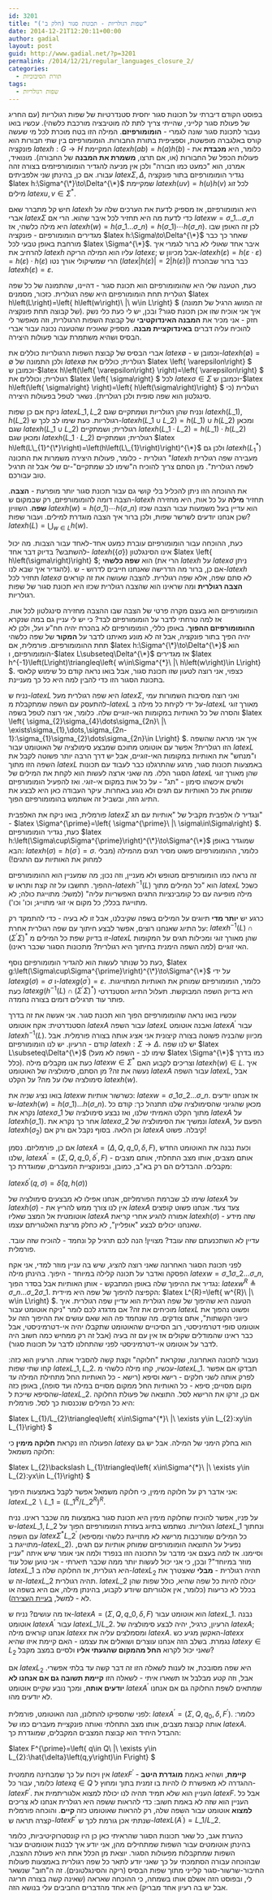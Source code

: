 ```yaml
---
id: 3201
title: "שפות רגולריות - תכונות סגור (חלק ב')"
date: 2014-12-21T12:20:11+00:00
author: gadial
layout: post
guid: http://www.gadial.net/?p=3201
permalink: /2014/12/21/regular_languages_closure_2/
categories:
  - תורת הסיבוכיות
tags:
  - שפות רגולריות
---
```

בפוסט הקודם דיברתי על תכונות סגור יחסית סטנדרטיות של שפות רגולריות (עם החריג של פעולת סגור קלייני, שהייתי צריך לתת לה מוטיבציה מורכבת כלשהי). עכשיו בואו נעבור לתכונת סגור שונה לגמרי - **הומומורפיזם**. המילה הזו בטח מוכרת לכל מי שעשה קורס באלגברה מופשטת, וספציפית בתורת החבורות. הומומורפיזם בין שתי חבורות הוא פונקציה $latex h:G\to H$ המקיימת $latex h\left(ab\right)=h\left(a\right)h\left(b\right)$ - כלומר, היא **מכבדת** את פעולות הכפל של החבורות (או, אם תרצו, **משמרת את המבנה** של החבורה). מונואיד, אמרנו, הוא "כמעט כמו חבורה" ולכן אין מניעה להגדיר הומומורפיזמים בצורה זהה עבורו. אם כן, בהינתן שני אלפביתים $latex \Sigma,\Delta$, נגדיר הומומורפיזם בתור פונקציה $latex h:\Sigma^{\*}\to\Delta^{\*}$ שמקיימת $latex h\left(uv\right)=h\left(u\right)h\left(v\right)$ לכל זוג מילים $latex u,v\in\Sigma^{*}$.

חיש קל מתברר שאם $latex h$ היא הומומורפיזם, אז מספיק לדעת את הערכים שלה על אברי $latex \Sigma$ כדי לדעת מה היא תחזיר לכל איבר שהוא. הרי אם $latex w=\sigma\_{1}\dots\sigma\_{n}$ היא מילה כלשהי, אז $latex h\left(w\right)=h\left(\sigma\_{1}\dots\sigma\_{n}\right)=h\left(\sigma\_{1}\right)\cdots h\left(\sigma\_{n}\right)$. לכן זה האופן שבו מגדירים הומומורפיזם - פונקציה $latex h:\Sigma\to\Delta^{\*}$ שאחר כך כבר מורחבת באופן טבעי לכל $latex \Sigma^{\*}$. איבר אחד שאולי לא ברור לגמרי איך להרחיב את $latex h$ עליו הוא המילה הריקה $latex \varepsilon$; אבל מכיוון ש-$latex h\left(\varepsilon\right)=h\left(\varepsilon\cdot\varepsilon\right)=h\left(\varepsilon\right)\cdot h\left(\varepsilon\right)$ הרי שמשיקולי אורך נטו ($latex \left|h\left(\varepsilon\right)\right|=2\left|h\left(\varepsilon\right)\right|$) כבר ברור שבהכרח $latex h\left(\varepsilon\right)=\varepsilon$.

כעת, הטענה שלי היא שהומומורפיזם הוא תכונת סגור - דהיינו, שהתמונה של כל שפה רגולרית תחת הומומורפיזם היא שפה רגולרית. כזכור, מסמנים $latex h\left(L\right)=\left\{ h\left(w\right)\ |\ w\in L\right\} $ (זה המושג הרגיל של תמונה של קבוצה תחת פונקציה). איך אני אוכיח שזו אכן תכונת סגור? ובכן, יש לי כעת כלי נשק חזק - אני מכיר את **המבנה האינדוקטיבי** של קבוצת השפות הרגולרית, וזה מאפשר לי להוכיח עליה דברים **באינדוקציית מבנה**. מספיק שאוכיח שהטענה נכונה עבור אברי הבסיס ושהיא משתמרת עבור פעולות היצירה.

אברי הבסיס של קבוצת השפות הרגולריות כוללים את $latex \emptyset$ - וכמובן ש-$latex h\left(\emptyset\right)=\emptyset$ ולכן התמונה של $latex \emptyset$ רגולרית; כוללים את $latex \left\{ \varepsilon\right\} $ וכמובן ש-$latex h\left(\left\{ \varepsilon\right\} \right)=\left\{ \varepsilon\right\} $ רגולרית; וכוללים את $latex \left\{ \sigma\right\} $ לכל $latex \sigma\in\Sigma$ וכמובן ש-$latex h\left(\left\{ \sigma\right\} \right)=\left\{ h\left(\sigma\right)\right\} $ רגולרית (כי סינגלטון הוא שפה סופית ולכן רגולרית). נשאר לטפל בפעולות היצירה.

ניקח אם כן שפות $latex L\_{1},L\_{2}$ ונניח שהן רגולריות ושמתקיים שגם $latex h\left(L\_{1}\right),h\left(L\_{2}\right)$ רגולריות. כעת שימו לב לכך ש-$latex h\left(L\_{1}\cup L\_{2}\right)=h\left(L\_{1}\right)\cup h\left(L\_{2}\right)$ ומכאן שגם $latex h\left(L\_{1}\cup L\_{2}\right)$ רגולרית; ושמתקיים $latex h\left(L\_{1}\cdot L\_{2}\right)=h\left(L\_{1}\right)\cdot h\left(L\_{2}\right)$ ומכאן שגם $latex h\left(L\_{1}\cdot L\_{2}\right)$ רגולרית; ושמתקיים $latex h\left(L\_{1}^{\*}\right)=\left(h\left(L\_{1}\right)\right)^{\*}$ ולכן גם $latex h\left(L_{1}^{*}\right)$ רגולרית - כלומר, פעולות היצירה משמרות את התכונה "$latex h$ מעבירה שפה רגולרית לשפה רגולרית". מן הסתם צריך להוכיח ה"שימו לב שמתקיים"-ים שלי אבל זה תרגיל טוב עבורכם.

את ההוכחה הזו ניתן להכליל בלי קושי גם עבור תכונת סגור יותר מופרעת - **הצבה**. הצבה דומה להומומורפיזם, רק שבמקום ש-$latex h$ תחזיר **מילה** על כל אות, היא מחזירה **שפה**. השוויון $latex h\left(w\right)=h\left(\sigma\_{1}\right)\cdots h\left(\sigma\_{n}\right)$ הוא עדיין בעל משמעות עבור הצבה שכזו שכן אנחנו יודעים לשרשר שפות, ולכן ברור איך הצבה מוגדרת למילים. ועבור שפות? $latex h\left(L\right)=\bigcup_{w\in L}h\left(w\right)$.

כעת, ההוכחה עבור הומומורפיזם עוברת כמעט אחד-לאחד עבור הצבות. מה יכול להשתבש? בדיוק דבר אחד- $latex h\left(\left\{ \sigma\right\} \right)$ אינו הסינגלטון $latex \left\{ h\left(\sigma\right)\right\} $; הוא **שפה כלשהי** (הרי את $latex h$ על $latex \sigma$ ניתן להגדיר איך שבא לנו). אם כן, ברור מה הדרישה שאנחנו חייבים לדרוש - ש-$latex h$ תחזיר לכל $latex \sigma$ לא סתם שפה, אלא שפה רגולרית. להצבה שעושה את זה קוראים **הצבה רגולרית** ומה שראינו הוא שהצבה רגולרית שכזו היא תכונת סגור של שפות רגולריות.

הומומורפיזם הוא בעצם מקרה פרטי של הצבה שבו ההצבה מחזירה סינגלטון לכל אות. אז למה טרחתי לדבר על הומומורפיזם לבד? כי יש לי עניין גם במה שנקרא **ההומומורפיזם ההפוך**. באופן כללי, הומומורפיזם לא בהכרח יהיה חח"ע ועל, ולכן לא יהיה הפיך בתור פונקציה, אבל זה לא מונע מאיתנו לדבר על **המקור** של שפה כלשהי תחת ההומומורפיזם. פורמלית, אם $latex h:\Sigma^{\*}\to\Delta^{\*}$ הוא הומומורפיזם, ו-$latex L\subseteq\Delta^{\*}$ אז מגדירים $latex h^{-1}\left(L\right)\triangleq\left\{ w\in\Sigma^{\*}\ |\ h\left(w\right)\in L\right\} $. כצפוי, אני רוצה לטעון שזו תכונת סגור, אבל בואו נראה קודם כל שימוש קלאסי בתכונת הסגור הזו כדי להבין למה היא כל כך מעניינת.

נניח ש-$latex L$ היא שפה רגולרית מעל $latex \Sigma$, ואני רוצה מסיבות השמורות עמי להתעסק עם השפה שמתקבלת מ-$latex L$ על ידי לקיחת כל מילה ב-$latex L$ מאורך זוגי והסרה של כל האותיות במקומות האי-זוגיים שלה. כלומר, אני רוצה לטפל בשפה $latex \left\{ \sigma\_{2}\sigma\_{4}\dots\sigma\_{2n}\ |\ \exists\sigma\_{1},\dots,\sigma\_{2n-1}:\sigma\_{1}\sigma\_{2}\dots\sigma\_{2n}\in L\right\} $. איך אני מראה שהשפה הזו רגולרית? אפשר עם אוטומט מחוכם שמבצע סימולציה של האוטומט עבור $latex L$ ו"מנחש" את האותיות במקומות האי-זוגיים, אבל יש דרך הרבה יותר פשוטה לקבל את השפה הזו מתוך $latex L$ באמצעות תכונות סגור, מרגע שהתרגלנו כבר לעבוד עם תכונות הסגור הללו. מה שאני ארצה לעשות הוא לקחת את המילים של $latex L$ שהן מאורך זוגי ולשים איכשהו סימון - "תג" - על כל אות במקום אי-זוגי. ואז להפעיל הומומורפיזם שמוחק את כל האותיות עם תגים ולא נוגע באחרות. עיקר העבודה כאן היא לבצע את התיוג הזה, ובשביל זה אשתמש בהומומורפיזם הפוך.

פורמלית, בואו ניקח את האלפבית $latex \Sigma$ ונגדיר לו אלפבית מקביל של "אותיות עם תג" - $latex \Sigma^{\prime}=\left\{ \sigma^{\prime}\ |\ \sigma\in\Sigma\right\} $. כעת, נגדיר הומומורפיזם $latex h:\left(\Sigma\cup\Sigma^{\prime}\right)^{\*}\to\Sigma^{\*}$ שמוגדר באופן הבא: $latex h\left(\sigma\right)=h\left(\sigma^{\prime}\right)=\sigma$. כלומר, ההומומורפיזם פשוט מסיר תגים מהמילה (מבלי למחוק את האותיות עם התגים!)

זה נראה כמו הומומורפיזם מטופש ולא מעניין, וזה נכון; מה שמעניין הוא ההומומורפיזם ההפוך. תחשבו על זה קצת ותראו ש-$latex h^{-1}\left(L\right)$ הוא "כל המילים מתוך $latex L$ כשכל מילה מופיעה עם כל קומבינציות התגים האפשריות עליה" (למשל: מתוייגת כולה; לא מתוייגת בכלל; כל מקום אי זוגי מתוייג; וכו' וכו').

כרגע יש **יותר מדי** תיוגים על המילים בשפה שקיבלנו, אבל זו לא בעיה - כדי להתמקד רק על התיוג שאנחנו רוצים, אפשר לבצע חיתוך עם שפה רגולרית אחרת: $latex h^{-1}\left(L\right)\cap\left(\Sigma^{\prime}\Sigma\right)^{*}$ זו בדיוק שפת כל המילים מ-$latex L$ שהן מאורך זוגי ומכילות תגים על המקומות האי זוגיים (למה השפה הימנית בחיתוך היא רגולרית? מתכונות הסגור שכבר ראינו).

כעת כל שנותר לעשות הוא להגדיר הומומורפיזם נוסף, $latex g:\left(\Sigma\cup\Sigma^{\prime}\right)^{\*}\to\Sigma^{\*}$ על ידי $latex g\left(\sigma\right)=\sigma$ ו-$latex g\left(\sigma^{\prime}\right)=\varepsilon$. כלומר, הומומורפיזם שמוחק את האותיות המתוייגות. כעת $latex g\left(h^{-1}\left(L\right)\cap\left(\Sigma^{\prime}\Sigma\right)^{*}\right)$ היא בדיוק השפה המבוקשת. תעלול התיוג הסטנדרטי פותר עוד תרגילים דומים בצורה נחמדה.

עכשיו בואו נראה שהומומורפיזם הפוך הוא תכונת סגור. אני אעשה את זה בדרך הסטנדרטית: אקח אוטומט $latex A$ עבור השפה $latex L$ ואבנה אוטומט $latex A^{\prime}$ עבור $latex h^{-1}\left(L\right)$. מכיוון שהבניה פשוטה בצורה קיצונית אני אציג אותה בצורה פורמלית. אבל קודם - הרעיון. יש לנו הומומורפיזם $latex h:\Sigma\to\Delta$. יש לנו שפה $latex L\subseteq\Delta^{\*}$ (שימו לב - השפה לא מעל $latex \Sigma^{\*}$ כמו בדרך כלל). כעת אנו מקבלים מילה $latex w\in\Sigma^{*}$ וצריכים לקבוע האם $latex h\left(w\right)\in L$. איך נעשה את זה? מן הסתם, סימולציה של האוטומט $latex A$ עבור השפה $latex L$, אבל סימולציה שלו על מה? על הקלט $latex h\left(w\right)$.

בואו נציג שניה את $latex w$ כשרשור אותיות: $latex w=\sigma\_{1}\sigma\_{2}\dots\sigma\_{n}$. אז אנחנו יודעים ש-$latex h\left(w\right)=h\left(\sigma\_{1}\right)\dots h\left(\sigma\_{n}\right)$. מכאן שהגיוני שהסימולציה שלנו תתנהל כך: קודם כל נקרא את $latex \sigma\_{1}$ מתוך הקלט האמיתי שלנו, ואז נבצע סימולציה של $latex A$ על $latex h\left(\sigma\_{1}\right)$. אחר כך נקרא את $latex \sigma\_{2}$ ונמשיך את הסימולציה של $latex A$, הפעם על $latex h\left(\sigma_{2}\right)$ וכן הלאה. בסוף נקבל אם ורק אם $latex A$ קיבלה. פשוט!

אם כן, פורמליזם. נסמן $latex A=\left(\Delta,Q,q\_{0},\delta,F\right)$, וכעת נבנה את האוטומט החדש שלנו, $latex A^{\prime}=\left(\Sigma,Q,q\_{0},\delta^{\prime},F\right)$ - אותם מצבים, אותו מצב התחלתי, אותם מצבים מקבלים. ההבדלים הם רק בא"ב, כמובן, ובפונקציית המעברים, שמוגדרת כך:

$latex \delta^{\prime}\left(q,\sigma\right)=\hat{\delta}\left(q,h\left(\sigma\right)\right)$

שימו לב שברמת הפורמליזם, אנחנו אפילו לא מבצעים סימולציה של $latex A$ על $latex h\left(\sigma\right)$ - אין לנו צורך ממש להריץ את $latex A$ צעד צעד. אנחנו פשוט קופצים אוטומטית אל המצב שאליו $latex A$ אמורה להגיע אחרי קריאת $latex h\left(\sigma\right)$ - שזה מידע שאנחנו יכולים לבצע "אופליין", לא כחלק מריצת האלגוריתם עצמו.

עדיין לא השתכנעתם שזה עובד? מצויין! הנה לכם תרגיל קל ונחמד - להוכיח שזה עובד. פורמלית.

לפני תכונת הסגור האחרונה שאני רוצה להציג, שיש בה עניין מוזר למדי, אני אקח הפסקה ואדבר על תכונה קלילה במיוחד - היפוך. בהינתן מילה $latex w=\sigma\_{1}\sigma\_{2}\dots\sigma\_{n}$, נגדיר את ההיפוך שלה באופן המתבקש - אותן האותיות אבל בסדר הפוך: $latex w^{R}\triangleq\sigma\_{n}\dots\sigma\_{2}\sigma\_{1}$. הקפיצה להיפוך של שפה היא מיידית: $latex L^{R}=\left\{ w^{R}\ |\ w\in L\right\} $. הטענה היא שהיפוך של שפה רגולרית הוא עדיין שפה רגולרית. איך מוכיחים את זה? אם מדגדג לכם לומר "ניקח אוטומט עבור $latex L$ ופשוט נהפוך את כיווני הקשתות", אתם צודקים. מה שנחמד פה הוא שאם עושים את ההיפוך הזה על אוטומט סופי דטרמיניסטי, רוב הסיכויים שהאוטומט שתקבלו יהיה אי-דטרמיניסטי, אבל כבר ראינו שהמודלים שקולים אז אין עם זה בעיה (אבל זה רק ממחיש כמה חשוב היה לדבר על אוטומט אי-דטרמיניסטי לפני שהתחלנו לדבר על תכונות סגור).

נעבור לתכונה האחרונה, שנקראת "חלוקה" וקצת קשה להסביר אותה. הרעיון הוא כזה: קחו שתי שפות $latex L\_{1},L\_{2}$. עכשיו, קחו מילה כלשהי מ-$latex L\_{1}$. תבדקו אם אפשר לפרק אותה לשני חלקים - רישא וסיפא (רישא - כל האותיות החל מתחילת המילה עד מקום מסויים; סיפא - כל האותיות החל ממקום מסויים במילה ועד סופה), באופן כזה שהסיפא שייכת ל-$latex L\_{2}$. אם כן, זרקו את הרישא לסל. התוצאה של פעולת החלוקה היא כל המילים שנכנסות כך לסל. פורמלית:

$latex L\_{1}/L\_{2}\triangleq\left\{ x\in\Sigma^{*}\ |\ \exists y\in L\_{2}:xy\in L\_{1}\right\} $

הפעולה הזו נקראת **חלוקה מימין** כי $latex y$ הוא בחלק הימני של המילה. אבל יש גם חלוקה משמאל:

$latex L\_{2}\backslash L\_{1}\triangleq\left\{ x\in\Sigma^{*}\ |\ \exists y\in L\_{2}:yx\in L\_{1}\right\} $

אני אדבר רק על חלוקה מימין, כי חלוקה משמאל אפשר לקבל באמצעות היפוך: $latex L\_{2}\backslash L\_{1}=\left(L\_{1}^{R}/L\_{2}^{R}\right)^{R}$.

על פניו, אפשר להוכיח שחלוקה מימין היא תכונת סגור באמצעות מה שכבר ראינו. נניח ש-$latex L\_{1},L\_{2}$ רגולריות. נשתמש בתיוג בעזרת הומומורפיזם הפוך על $latex L\_{1}$ ונחתוך עם השפה $latex \Sigma^{*}L\_{2}^{\prime}$ (כל המילים שמורכבות מרישא לא מתוייגת כלשהי ומסיפא מתוייגת ב-$latex L\_{2}$). נפעיל על התוצאה הומומורפיזם שמוחק אותיות עם תגים, וסיימנו. אז למה בעצם אני מדבר על התכונה הזו בנפרד ולמה אני אומר שיש איתה "עניין מוזר במיוחד"? ובכן, כי אני יכול לעשות יותר ממה שכבר תיארתי - אני טוען שכל עוד $latex L\_{1}$ היא רגולרית, אז החלוקה שלה ב-$latex L_{2}$ תהיה רגולרית - **מבלי** שאצטרך את זה ש-$latex L\_{2}$ תהיה רגולרית. $latex L\_{2}$ יכולה להיות כל שפה שהיא, כולל שפות שהן בכלל לא כריעות (כלומר, אין אלגוריתם שיודע לקבוע, בהינתן מילה, אם היא בשפה או לא - למשל, [בעיית העצירה](http://www.gadial.net/2007/09/26/halting_problem/)).

אז מה עושים? נניח ש-$latex A=\left(\Sigma,Q,q\_{0},\delta,F\right)$ הוא אוטומט עבור $latex L\_{1}$. נבנה אוטומט $latex A^{\prime}$ עבור $latex L\_{1}/L\_{2}$. הרעיון, כרגיל, יהיה לבצע סימולציה של $latex A$; אנחנו קוראים מילה $latex x$ ומסמלצים עליה את $latex A$. האקשן מגיע כש-$latex x$ נגמרת. בשלב הזה אנחנו עוצרים ושואלים את עצמנו - האם קיימת איזו שהיא $latex y\in L_{2}$ שאני יכול לקרוא **החל מהמקום שהגעתי אליו** ולסיים במצב מקבל?

אם $latex L_{2}$ היא שפה מסובכת, אז לענות לשאלה הזו זה דבר קשה עד בלתי אפשרי. אבל, וזה קטע מבלבל אז תשארו איתי - לשאלה הזו **קיימת תשובה גם אם אנחנו לא יודעים אותה**, ומכך נובע שקיים אוטומט $latex A^{\prime}$ שמתאים לשפת החלוקה גם אם אנחנו לא יודעים מהו.

לפני שתספיקו להתלונן, הנה האוטומט, פורמלית: $latex A^{\prime}=\left(\Sigma,Q,q_{0},\delta,F^{\prime}\right)$. כלומר: אותה קבוצת מצבים, אותו מצב התחלתי ואותה פונקציית מעברים כמו של $latex A$. ההבדל היחיד הוא קבוצת המצבים המקבלים, שמוגדרת כך:

$latex F^{\prime}=\left\{ q\in Q\ |\ \exists y\in L_{2}:\hat{\delta}\left(q,y\right)\in F\right\} $

אין ויכוח על כך שמבחינה מתמטית $latex F^{\prime}$ **קיימת**, ושהיא באמת **מוגדרת היטב** - כלומר, עבור כל $latex q\in Q$ ההגדרה לא מאפשרת לו להיות בו זמנית בתוך ומחוץ ל-$latex F^{\prime}$. העניין הוא שלא תמיד תהיה לנו יכולת למצוא אלגוריתמית את $latex F$. אבל כל העניין הוא שזה לא באמת חשוב: כדי להראות ששפה היא רגולרית אנחנו לא צריכים **למצוא** אוטומט עבור השפה שלה, רק להראות שאוטומט כזה **קיים**. והוכחה פורמלית קצרה תראה ש-$latex F^{\prime}$ שנתתי אכן גורמת לכך ש-$latex L\left(A^{\prime}\right)=L\_{1}/L\_{2}$.

כהערת אגב, כל שאר תכונות הסגור שהראיתי כאן כן היו קונסטרוקיטיביות, כלומר בהינתן אוטומטים עבור השפות שמתחילים מהן, אני יודע איך לבנות אוטומטים עבור השפות שמתקבלות מפעולות הסגור. יוצאת מן הכלל אחת היא פעולת ההצבה, שבהוכחה עבורה הסתמכתי על כך שאני יודע לתאר כל שפה רגולרית באמצעות פעולות החיבור-שרשור-סגור קלייני מתוך שפות הבסיס (ריקה והסינגלטונים). זה ה"חוב" שנשאר לי, ובפוסט הזה אשלם אותו בשמחה, כי ההוכחה שאראה (שאינה קשה בצורה חריגה אבל יש בה רעיון אחד מבריק) היא אחד מהדברים החביבים עלי בנושא הזה.